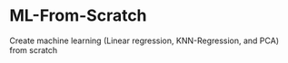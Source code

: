 # ML-From-Scratch
Create machine learning (Linear regression, KNN-Regression, and PCA) from scratch 
